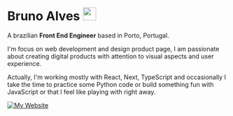 # Bruno Alves <img src="https://media.giphy.com/media/hvRJCLFzcasrR4ia7z/giphy.gif" width="30px" height="30px">

A brazilian **Front End Engineer** based in Porto, Portugal.

I'm focus on web development and design product page, I am passionate about creating digital products with attention to visual aspects and user experience.

Actually, I'm working mostly with React, Next, TypeScript and occasionally I take the time to practice some Python code or build something fun with JavaScript or that I feel like playing with right away.

[![My Website](https://img.shields.io/badge/My%20website-brunoalves.app-green?style=flat-square&logo=chrome)](https://brunoalves.app)
